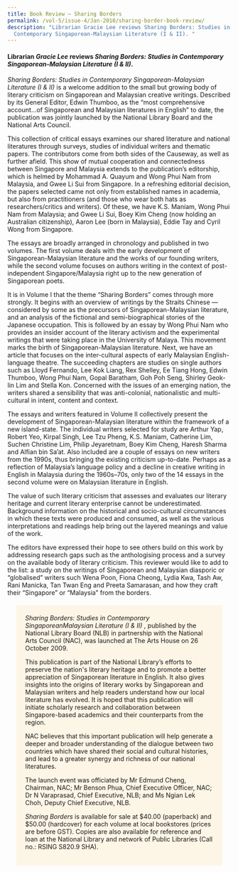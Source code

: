 ```yaml
---
title: Book Review – Sharing Borders
permalink: /vol-5/issue-4/Jan-2010/sharing-border-book-review/
description: "Librarian Gracie Lee reviews Sharing Borders: Studies in
  Contemporary Singaporean-Malaysian Literature (I & II). "
---
```

#### Librarian _Gracie Lee_ reviews _Sharing Borders: Studies in Contemporary Singaporean-Malaysian Literature (I & II)_.
 
*Sharing Borders: Studies in Contemporary Singaporean-Malaysian Literature (I & II)* is a welcome addition to the small but growing body of literary criticism on Singaporean and Malaysian creative writings. Described by its General Editor, Edwin Thumboo, as the “most comprehensive account…of Singaporean and Malaysian literatures in English” to date, the publication was jointly launched by the National Library Board and the National Arts Council.

This collection of critical essays examines our shared literature and national literatures through surveys, studies of individual writers and thematic papers. The contributors come from both sides of the Causeway, as well as further afield. This show of mutual cooperation and connectedness between Singapore and Malaysia extends to the publication’s editorship, which is helmed by Mohammad A. Quayum and Wong Phui Nam from Malaysia, and Gwee Li Sui from Singapore. In a refreshing editorial decision, the papers selected came not only from established names in academia, but also from practitioners (and those who wear both hats as researchers/critics and writers). Of these, we have K.S. Maniam, Wong Phui Nam from Malaysia; and Gwee Li Sui, Boey Kim Cheng (now holding an Australian citizenship), Aaron Lee (born in Malaysia), Eddie Tay and Cyril Wong from Singapore.

The essays are broadly arranged in chronology and published in two volumes. The first volume deals with the early development of Singaporean-Malaysian literature and the works of our founding writers, while the second volume focuses on authors writing in the context of post-independent Singapore/Malaysia right up to the new generation of Singaporean poets.

It is in Volume I that the theme “Sharing Borders” comes through more strongly. It begins with an overview of writings by the Straits Chinese — considered by some as the precursors of Singaporean-Malaysian literature, and an analysis of the fictional and semi-biographical stories of the Japanese occupation. This is followed by an essay by Wong Phui Nam who provides an insider account of the literary activism and the experimental writings that were taking place in the University of Malaya. This movement marks the birth of Singaporean-Malaysian literature. Next, we have an article that focuses on the inter-cultural aspects of early Malaysian English-language theatre. The succeeding chapters are studies on single authors such as Lloyd Fernando, Lee Kok Liang, Rex Shelley, Ee Tiang Hong, Edwin Thumboo, Wong Phui Nam, Gopal Baratham, Goh Poh Seng, Shirley Geok-lin Lim and Stella Kon. Concerned with the issues of an emerging nation, the writers shared a sensibility that was anti-colonial, nationalistic and multi-cultural in intent, content and context.

The essays and writers featured in Volume II collectively present the development of Singaporean-Malaysian literature within the framework of a new island-state. The individual writers selected for study are Arthur Yap, Robert Yeo, Kirpal Singh, Lee Tzu Pheng, K.S. Maniam, Catherine Lim, Suchen Christine Lim, Philip Jeyaretnam, Boey Kim Cheng, Haresh Sharma and Alfian bin Sa’at. Also included are a couple of essays on new writers from the 1990s, thus bringing the existing criticism up-to-date. Perhaps as a reflection of Malaysia’s language policy and a decline in creative writing in English in Malaysia during the 1960s–70s, only two of the 14 essays in the second volume were on Malaysian literature in English.

The value of such literary criticism that assesses and evaluates our literary heritage and current literary enterprise cannot be underestimated. Background information on the historical and socio-cultural circumstances in which these texts were produced and consumed, as well as the various interpretations and readings help bring out the layered meanings and value of the work.

The editors have expressed their hope to see others build on this work by addressing research gaps such as the anthologising process and a survey on the available body of literary criticism. This reviewer would like to add to the list: a study on the writings of Singaporean and Malaysian diasporic or “globalised” writers such Wena Poon, Fiona Cheong, Lydia Kwa, Tash Aw, Rani Manicka, Tan Twan Eng and Preeta Samarasan, and how they craft their “Singapore” or “Malaysia” from the borders.

<div style="background-colour: #fdf5e6; padding: 20px; margin: 20px; background:#fdf5e6"> <i> Sharing Borders: Studies in Contemporary SingaporeanMalaysian Literature (I & II) </i>, published by the National Library Board (NLB) in partnership with the National Arts Council (NAC), was launched at The Arts House on 26 October 2009.<br>
	
This publication is part of the National Library’s efforts to preserve the nation's literary heritage and to promote a better appreciation of Singaporean literature in English. It also gives insights into the origins of literary works by Singaporean and Malaysian writers and help readers understand how our local literature has evolved. It is hoped that this publication will initiate scholarly research and collaboration between Singapore-based academics and their counterparts from the region.<br>
	
NAC believes that this important publication will help generate a deeper and broader understanding of the dialogue between two countries which have shared their social and cultural histories, and lead to a greater synergy and richness of our national literatures.<br>
	
The launch event was officiated by Mr Edmund Cheng, Chairman, NAC; Mr Benson Phua, Chief Executive Officer, NAC; Dr N Varaprasad, Chief Executive, NLB; and Ms Ngian Lek Choh, Deputy Chief Executive, NLB.<br>
	
<i>Sharing Borders</i> is available for sale at $40.00 (paperback) and $50.00 (hardcover) for each volume at local bookstores (prices are before GST). Copies are also available for reference and loan at the National Library and network of Public Libraries (Call no.: RSING S820.9 SHA).




</div>